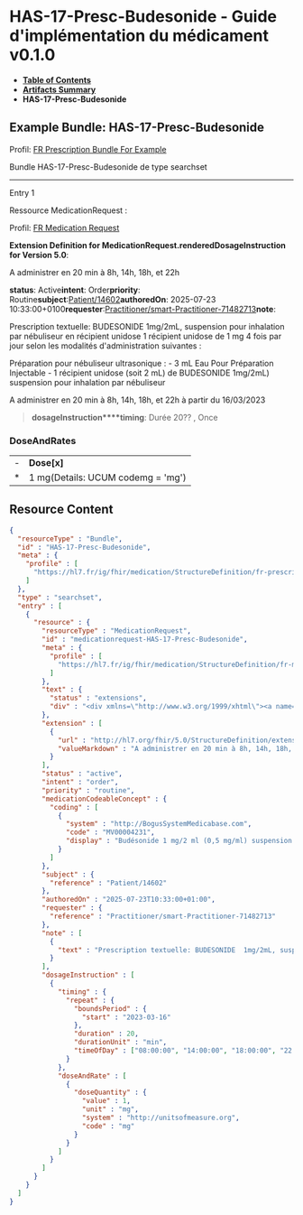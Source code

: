 # HAS-17-Presc-Budesonide - Guide d'implémentation du médicament v0.1.0

* [**Table of Contents**](toc.md)
* [**Artifacts Summary**](artifacts.md)
* **HAS-17-Presc-Budesonide**

## Example Bundle: HAS-17-Presc-Budesonide

Profil: [FR Prescription Bundle For Example](StructureDefinition-fr-prescription-bundle-for-example.md)

Bundle HAS-17-Presc-Budesonide de type searchset

-------

Entry 1

Ressource MedicationRequest :

> 

Profil: [FR Medication Request](StructureDefinition-fr-medicationrequest.md)

**Extension Definition for MedicationRequest.renderedDosageInstruction for Version 5.0**:

A administrer en 20 min à 8h, 14h, 18h, et 22h

**status**: Active**intent**: Order**priority**: Routine**subject**:[Patient/14602](Patient/14602)**authoredOn**: 2025-07-23 10:33:00+0100**requester**:[Practitioner/smart-Practitioner-71482713](Practitioner/smart-Practitioner-71482713)**note**:
> 

Prescription textuelle: BUDESONIDE 1mg/2mL, suspension pour inhalation par nébuliseur en récipient unidose 1 récipient unidose de 1 mg 4 fois par jour selon les modalités d'administration suivantes :

Préparation pour nébuliseur ultrasonique : - 3 mL Eau Pour Préparation Injectable - 1 récipient unidose (soit 2 mL) de BUDESONIDE 1mg/2mL) suspension pour inhalation par nébuliseur

A administrer en 20 min à 8h, 14h, 18h, et 22h à partir du 16/03/2023


> **dosageInstruction****timing**: Durée 20?? , Once

### DoseAndRates

| | |
| :--- | :--- |
| - | **Dose[x]** |
| * | 1 mg(Details: UCUM codemg = 'mg') |





## Resource Content

```json
{
  "resourceType" : "Bundle",
  "id" : "HAS-17-Presc-Budesonide",
  "meta" : {
    "profile" : [
      "https://hl7.fr/ig/fhir/medication/StructureDefinition/fr-prescription-bundle-for-example"
    ]
  },
  "type" : "searchset",
  "entry" : [
    {
      "resource" : {
        "resourceType" : "MedicationRequest",
        "id" : "medicationrequest-HAS-17-Presc-Budesonide",
        "meta" : {
          "profile" : [
            "https://hl7.fr/ig/fhir/medication/StructureDefinition/fr-medicationrequest"
          ]
        },
        "text" : {
          "status" : "extensions",
          "div" : "<div xmlns=\"http://www.w3.org/1999/xhtml\"><a name=\"MedicationRequest_medicationrequest-HAS-17-Presc-Budesonide\"> </a><p class=\"res-header-id\"><b>Narratif généré : PrescriptionMédicamenteuseTODO medicationrequest-HAS-17-Presc-Budesonide</b></p><a name=\"medicationrequest-HAS-17-Presc-Budesonide\"> </a><a name=\"hcmedicationrequest-HAS-17-Presc-Budesonide\"> </a><div style=\"display: inline-block; background-color: #d9e0e7; padding: 6px; margin: 4px; border: 1px solid #8da1b4; border-radius: 5px; line-height: 60%\"><p style=\"margin-bottom: 0px\"/><p style=\"margin-bottom: 0px\">Profil: <a href=\"StructureDefinition-fr-medicationrequest.html\">FR Medication Request</a></p></div><p><b>Extension Definition for MedicationRequest.renderedDosageInstruction for Version 5.0</b>: </p><div><p>A administrer en 20 min à 8h, 14h, 18h, et 22h</p>\n</div><p><b>status</b>: Active</p><p><b>intent</b>: Order</p><p><b>priority</b>: Routine</p><p><b>medication</b>: <span title=\"Codes:{http://BogusSystemMedicabase.com MV00004231}\">Budésonide 1 mg/2 ml (0,5 mg/ml) suspension pour inhalation par nébuliseur en récipient unidose</span></p><p><b>subject</b>: <a href=\"Patient/14602\">Patient/14602</a></p><p><b>authoredOn</b>: 2025-07-23 10:33:00+0100</p><p><b>requester</b>: <a href=\"Practitioner/smart-Practitioner-71482713\">Practitioner/smart-Practitioner-71482713</a></p><p><b>note</b>: </p><blockquote><div><p>Prescription textuelle: BUDESONIDE  1mg/2mL, suspension pour inhalation par nébuliseur en récipient unidose\n1 récipient unidose de 1 mg 4 fois par jour selon les modalités d'administration  suivantes :</p>\n<p>Préparation pour nébuliseur ultrasonique :\n- 3 mL Eau Pour Préparation Injectable\n- 1 récipient unidose (soit 2 mL) de BUDESONIDE  1mg/2mL) suspension pour inhalation par nébuliseur</p>\n<p>A administrer en 20 min à 8h, 14h, 18h, et 22h à partir du 16/03/2023</p>\n</div></blockquote><blockquote><p><b>dosageInstruction</b></p><p><b>timing</b>: Durée 20?? , Once</p><h3>DoseAndRates</h3><table class=\"grid\"><tr><td style=\"display: none\">-</td><td><b>Dose[x]</b></td></tr><tr><td style=\"display: none\">*</td><td>1 mg<span style=\"background: LightGoldenRodYellow\"> (Details: UCUM  codemg = 'mg')</span></td></tr></table></blockquote></div>"
        },
        "extension" : [
          {
            "url" : "http://hl7.org/fhir/5.0/StructureDefinition/extension-MedicationRequest.renderedDosageInstruction",
            "valueMarkdown" : "A administrer en 20 min à 8h, 14h, 18h, et 22h"
          }
        ],
        "status" : "active",
        "intent" : "order",
        "priority" : "routine",
        "medicationCodeableConcept" : {
          "coding" : [
            {
              "system" : "http://BogusSystemMedicabase.com",
              "code" : "MV00004231",
              "display" : "Budésonide 1 mg/2 ml (0,5 mg/ml) suspension pour inhalation par nébuliseur en récipient unidose"
            }
          ]
        },
        "subject" : {
          "reference" : "Patient/14602"
        },
        "authoredOn" : "2025-07-23T10:33:00+01:00",
        "requester" : {
          "reference" : "Practitioner/smart-Practitioner-71482713"
        },
        "note" : [
          {
            "text" : "Prescription textuelle: BUDESONIDE  1mg/2mL, suspension pour inhalation par nébuliseur en récipient unidose \n1 récipient unidose de 1 mg 4 fois par jour selon les modalités d'administration  suivantes : \n\nPréparation pour nébuliseur ultrasonique : \n     - 3 mL Eau Pour Préparation Injectable \n     - 1 récipient unidose (soit 2 mL) de BUDESONIDE  1mg/2mL) suspension pour inhalation par nébuliseur\n\nA administrer en 20 min à 8h, 14h, 18h, et 22h à partir du 16/03/2023"
          }
        ],
        "dosageInstruction" : [
          {
            "timing" : {
              "repeat" : {
                "boundsPeriod" : {
                  "start" : "2023-03-16"
                },
                "duration" : 20,
                "durationUnit" : "min",
                "timeOfDay" : ["08:00:00", "14:00:00", "18:00:00", "22:00:00"]
              }
            },
            "doseAndRate" : [
              {
                "doseQuantity" : {
                  "value" : 1,
                  "unit" : "mg",
                  "system" : "http://unitsofmeasure.org",
                  "code" : "mg"
                }
              }
            ]
          }
        ]
      }
    }
  ]
}

```
